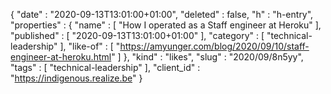 {
  "date" : "2020-09-13T13:01:00+01:00",
  "deleted" : false,
  "h" : "h-entry",
  "properties" : {
    "name" : [ "How I operated as a Staff engineer at Heroku" ],
    "published" : [ "2020-09-13T13:01:00+01:00" ],
    "category" : [ "technical-leadership" ],
    "like-of" : [ "https://amyunger.com/blog/2020/09/10/staff-engineer-at-heroku.html" ]
  },
  "kind" : "likes",
  "slug" : "2020/09/8n5yy",
  "tags" : [ "technical-leadership" ],
  "client_id" : "https://indigenous.realize.be"
}
